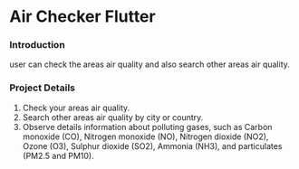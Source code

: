 # Air Checker Flutter

### Introduction
user can check the areas air quality and also search other areas air quality.

### Project Details
1. Check your areas air quality.
2. Search other areas air quality by city or country.
3. Observe details information about polluting gases, such as Carbon monoxide (CO), Nitrogen monoxide (NO), Nitrogen dioxide (NO2), Ozone (O3), Sulphur dioxide (SO2), Ammonia (NH3), and particulates (PM2.5 and PM10).
